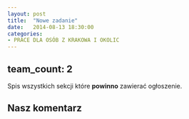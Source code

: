 ```yaml
---
layout: post
title:  "Nowe zadanie"
date:   2014-08-13 18:30:00
categories:
- PRACE DLA OSÓB Z KRAKOWA I OKOLIC
---
```


team_count: 2
---

Spis wszystkich sekcji które **powinno** zawierać ogłoszenie.

Nasz komentarz
---

